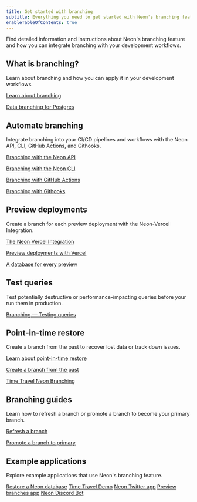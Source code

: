 ```yaml
---
title: Get started with branching
subtitle: Everything you need to get started with Neon's branching feature
enableTableOfContents: true
---
```


Find detailed information and instructions about Neon's branching feature and how you can integrate branching with your development workflows.

## What is branching?

Learn about branching and how you can apply it in your development workflows.

<DetailIconCards>

<a href="/docs/introduction/branching" description="Learn about Neon's branching feature and how to use it in your development workflows" icon="branching">Learn about branching</a>

<a href="https://neon.tech/blog/database-branching-for-postgres-with-neon" description="Read about how Neon's branching feature works and what it means for your workflows" icon="split-branch">Data branching for Postgres</a>

</DetailIconCards>

## Automate branching

Integrate branching into your CI/CD pipelines and workflows with the Neon API, CLI, GitHub Actions, and Githooks.

<DetailIconCards>

<a href="/docs/guides/branching-neon-api" description="Learn how to instantly create and manage branches with the Neon API" icon="transactions">Branching with the Neon API</a>

<a href="/docs/guides/branching-neon-cli" description="Learn how to instantly create and manage branches with the Neon CLI" icon="cli">Branching with the Neon CLI</a>

<a href="/docs/guides/branching-github-actions" description="Automate branching with Neon's GitHub Actions for branching" icon="split-branch">Branching with GitHub Actions</a>

<a href="https://neon.tech/blog/automating-neon-branch-creation-with-githooks" description="Learn how to automating branch creation with Githooks" icon="split-branch">Branching with Githooks</a>

</DetailIconCards>

## Preview deployments

Create a branch for each preview deployment with the Neon-Vercel Integration.

<DetailIconCards>

<a href="/docs/guides/branching-neon-api" description="Connect your Vercel project and create a branch for each preview deployment" icon="split-branch">The Neon Vercel Integration</a>

<a href="https://neon.tech/blog/database-branching-for-postgres-with-neon" description="Read about full-stack preview deployments using the Neon Vercel Integration" icon="split-branch">Preview deployments with Vercel</a>

<a href="https://neon.tech/blog/branching-with-preview-environments" description="Create a database for every preview environment with GitHub Actions and Vercel" icon="split-branch">A database for every preview</a>

</DetailIconCards>

## Test queries

Test potentially destructive or performance-impacting queries before your run them in production.

<DetailIconCards>

<a href="/docs/guides/branching-test-queries" description="Instantly create a branch to test queries before running them in production" icon="queries">Branching — Testing queries</a>

</DetailIconCards>

## Point-in-time restore

Create a branch from the past to recover lost data or track down issues.

<DetailIconCards>

<a href="/docs/introduction/point-in-time-restore" description="Restore data to a previous state with Neon's point-in-time restore feature" icon="invert">Learn about point-in-time restore</a>

<a href="/docs/guides/branching-pitr" description="Learn how to restore your data to previous state using Neon's branching feature" icon="screen">Create a branch from the past</a>

<a href="https://neon.tech/blog/time-travel-with-postgres" description="Time travel with database branching to recover lost data" icon="screen">Time Travel Neon Branching</a>

</DetailIconCards>

## Branching guides

Learn how to refresh a branch or promote a branch to become your primary branch.

<DetailIconCards>

<a href="/docs/guides/branch-refresh" description="Learn how to refresh a branch with the latest data using the Neon API" icon="split-branch">Refresh a branch</a>

<a href="/docs/guides/branch-promote" description="Promote a branch to the primary branch of your Neon project using the Neon API" icon="split-branch">Promote a branch to primary</a>

</DetailIconCards>

## Example applications

Explore example applications that use Neon's branching feature.

<DetailIconCards>
<a href="https://github.com/neondatabase/restore-neon-branch" description="A script to restore data to a previous state while preserving the connection configuration" icon="github">Restore a Neon database</a>
<a href="https://github.com/kelvich/branching_demo_bisect" description="Use Neon branching, the Neon API, and a bisect script to recover lost data" icon="github">Time Travel Demo</a>
<a href="https://github.com/neondatabase/neon_twitter" description="Use GitHub Actions to create and delete a branch with each pull request" icon="github">Neon Twitter app</a>
<a href="https://github.com/neondatabase/preview-branches-with-vercel" description="An application demonstrating using GitHub Actions with preview deployments in Vercel" icon="github">Preview branches app</a>
<a href="https://github.com/tinkertim/neon_branching_demo" description="Learn how to build a Discord bot while leveraging Neon branching" icon="github">Neon Discord Bot</a>
</DetailIconCards>
